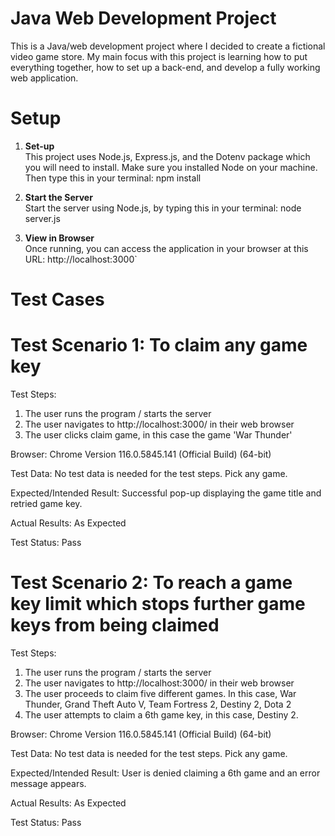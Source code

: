 # Java Web Development Project

This is a Java/web development project where I decided to create a fictional video game store. 
My main focus with this project is learning how to put everything together, how to set up a back-end, and develop a fully working web application.

# Setup

1. **Set-up**  
   This project uses Node.js, Express.js, and the Dotenv package which you will need to install.
   Make sure you installed Node on your machine. Then type this in your terminal:
   npm install

2. **Start the Server**  
   Start the server using Node.js, by typing this in your terminal: node server.js

3. **View in Browser**  
    Once running, you can access the application in your browser at this URL: http://localhost:3000`


# Test Cases

# Test Scenario 1: To claim any game key

Test Steps:
1. The user runs the program / starts the server
2. The user navigates to http://localhost:3000/ in their web browser
3. The user clicks claim game, in this case the game 'War Thunder'

Browser: Chrome Version 116.0.5845.141 (Official Build) (64-bit)

Test Data: No test data is needed for the test steps. Pick any game.

Expected/Intended Result: Successful pop-up displaying the game title and retried game key.

Actual Results: As Expected

Test Status: Pass

# Test Scenario 2: To reach a game key limit which stops further game keys from being claimed

Test Steps:
1. The user runs the program / starts the server
2. The user navigates to http://localhost:3000/ in their web browser
3. The user proceeds to claim five different games. In this case, War Thunder, Grand Theft Auto V, Team Fortress 2, Destiny 2, Dota 2
4. The user attempts to claim a 6th game key, in this case, Destiny 2.

Browser:  Chrome Version 116.0.5845.141 (Official Build) (64-bit)

Test Data: No test data is needed for the test steps. Pick any game.

Expected/Intended Result: User is denied claiming a 6th game and an error message appears.

Actual Results: As Expected

Test Status: Pass
